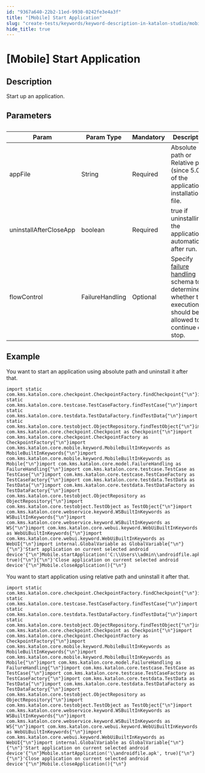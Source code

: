 ```yaml
---
id: "9367a640-22b2-11ed-9930-0242fe3e4a3f"
title: "[Mobile] Start Application"
slug: "create-tests/keywords/keyword-description-in-katalon-studio/mobile-keywords/mobile-start-application"
hide_title: true
---
```


# <a id="id_0" class="anchor_top_offset"/><a id="ariaid-title1" class="anchor_top_offset"/>[Mobile] Start Application


## <a id="id_0__id_1" class="anchor_top_offset"/>Description  

              
<p xmlns="http://www.w3.org/1999/xhtml" className="p">Start up an application.</p> 
      

## <a id="id_0__id_2" class="anchor_top_offset"/>Parameters  

              
<table xmlns="http://www.w3.org/1999/xhtml" className="table anchor_top_offset" id="id_0__cb591f84-b9a0-45a6-b797-feb418e8bb63"><caption /><thead className="thead"><tr className><th className="entry anchor_top_offset" id="id_0__cb591f84-b9a0-45a6-b797-feb418e8bb63__entry__1">Param</th><th className="entry anchor_top_offset" id="id_0__cb591f84-b9a0-45a6-b797-feb418e8bb63__entry__2">Param Type</th><th className="entry anchor_top_offset" id="id_0__cb591f84-b9a0-45a6-b797-feb418e8bb63__entry__3">Mandatory</th><th className="entry anchor_top_offset" id="id_0__cb591f84-b9a0-45a6-b797-feb418e8bb63__entry__4">Description</th></tr></thead><tbody className="tbody"><tr className><td className="entry" headers="id_0__cb591f84-b9a0-45a6-b797-feb418e8bb63__entry__1 id_0__cb591f84-b9a0-45a6-b797-feb418e8bb63__entry__2 id_0__cb591f84-b9a0-45a6-b797-feb418e8bb63__entry__3 id_0__cb591f84-b9a0-45a6-b797-feb418e8bb63__entry__4 ">appFile</td><td className="entry" headers="id_0__cb591f84-b9a0-45a6-b797-feb418e8bb63__entry__1 id_0__cb591f84-b9a0-45a6-b797-feb418e8bb63__entry__2 id_0__cb591f84-b9a0-45a6-b797-feb418e8bb63__entry__3 id_0__cb591f84-b9a0-45a6-b797-feb418e8bb63__entry__4 ">String</td><td className="entry" headers="id_0__cb591f84-b9a0-45a6-b797-feb418e8bb63__entry__1 id_0__cb591f84-b9a0-45a6-b797-feb418e8bb63__entry__2 id_0__cb591f84-b9a0-45a6-b797-feb418e8bb63__entry__3 id_0__cb591f84-b9a0-45a6-b797-feb418e8bb63__entry__4 ">Required</td><td className="entry" headers="id_0__cb591f84-b9a0-45a6-b797-feb418e8bb63__entry__1 id_0__cb591f84-b9a0-45a6-b797-feb418e8bb63__entry__2 id_0__cb591f84-b9a0-45a6-b797-feb418e8bb63__entry__3 id_0__cb591f84-b9a0-45a6-b797-feb418e8bb63__entry__4 ">Absolute path or Relative path (since 5.0) of the application         installation file.</td></tr><tr className><td className="entry" headers="id_0__cb591f84-b9a0-45a6-b797-feb418e8bb63__entry__1 id_0__cb591f84-b9a0-45a6-b797-feb418e8bb63__entry__2 id_0__cb591f84-b9a0-45a6-b797-feb418e8bb63__entry__3 id_0__cb591f84-b9a0-45a6-b797-feb418e8bb63__entry__4 ">uninstallAfterCloseApp</td><td className="entry" headers="id_0__cb591f84-b9a0-45a6-b797-feb418e8bb63__entry__1 id_0__cb591f84-b9a0-45a6-b797-feb418e8bb63__entry__2 id_0__cb591f84-b9a0-45a6-b797-feb418e8bb63__entry__3 id_0__cb591f84-b9a0-45a6-b797-feb418e8bb63__entry__4 ">boolean</td><td className="entry" headers="id_0__cb591f84-b9a0-45a6-b797-feb418e8bb63__entry__1 id_0__cb591f84-b9a0-45a6-b797-feb418e8bb63__entry__2 id_0__cb591f84-b9a0-45a6-b797-feb418e8bb63__entry__3 id_0__cb591f84-b9a0-45a6-b797-feb418e8bb63__entry__4 ">Required</td><td className="entry" headers="id_0__cb591f84-b9a0-45a6-b797-feb418e8bb63__entry__1 id_0__cb591f84-b9a0-45a6-b797-feb418e8bb63__entry__2 id_0__cb591f84-b9a0-45a6-b797-feb418e8bb63__entry__3 id_0__cb591f84-b9a0-45a6-b797-feb418e8bb63__entry__4 ">true if uninstalling the application automatically after         run.</td></tr><tr className><td className="entry" headers="id_0__cb591f84-b9a0-45a6-b797-feb418e8bb63__entry__1 id_0__cb591f84-b9a0-45a6-b797-feb418e8bb63__entry__2 id_0__cb591f84-b9a0-45a6-b797-feb418e8bb63__entry__3 id_0__cb591f84-b9a0-45a6-b797-feb418e8bb63__entry__4 ">flowControl</td><td className="entry" headers="id_0__cb591f84-b9a0-45a6-b797-feb418e8bb63__entry__1 id_0__cb591f84-b9a0-45a6-b797-feb418e8bb63__entry__2 id_0__cb591f84-b9a0-45a6-b797-feb418e8bb63__entry__3 id_0__cb591f84-b9a0-45a6-b797-feb418e8bb63__entry__4 ">FailureHandling</td><td className="entry" headers="id_0__cb591f84-b9a0-45a6-b797-feb418e8bb63__entry__1 id_0__cb591f84-b9a0-45a6-b797-feb418e8bb63__entry__2 id_0__cb591f84-b9a0-45a6-b797-feb418e8bb63__entry__3 id_0__cb591f84-b9a0-45a6-b797-feb418e8bb63__entry__4 ">Optional</td><td className="entry" headers="id_0__cb591f84-b9a0-45a6-b797-feb418e8bb63__entry__1 id_0__cb591f84-b9a0-45a6-b797-feb418e8bb63__entry__2 id_0__cb591f84-b9a0-45a6-b797-feb418e8bb63__entry__3 id_0__cb591f84-b9a0-45a6-b797-feb418e8bb63__entry__4 ">Specify <a className="xref" href="/docs/maintain/configure-failure-handling-settings-in-katalon-studio">failure handling</a> schema to         determine whether the execution should be allowed to continue or         stop.</td></tr></tbody></table> 
      

## <a id="id_0__id_3" class="anchor_top_offset"/>Example 

              
<p xmlns="http://www.w3.org/1999/xhtml" className="p">You want to start an application using absolute path and   uninstall it after that.</p> 
              
<pre xmlns="http://www.w3.org/1999/xhtml" className="pre codeblock"><code>import static com.kms.katalon.core.checkpoint.CheckpointFactory.findCheckpoint{"\n"}import static com.kms.katalon.core.testcase.TestCaseFactory.findTestCase{"\n"}import static com.kms.katalon.core.testdata.TestDataFactory.findTestData{"\n"}import static com.kms.katalon.core.testobject.ObjectRepository.findTestObject{"\n"}import com.kms.katalon.core.checkpoint.Checkpoint as Checkpoint{"\n"}import com.kms.katalon.core.checkpoint.CheckpointFactory as CheckpointFactory{"\n"}import com.kms.katalon.core.mobile.keyword.MobileBuiltInKeywords as MobileBuiltInKeywords{"\n"}import com.kms.katalon.core.mobile.keyword.MobileBuiltInKeywords as Mobile{"\n"}import com.kms.katalon.core.model.FailureHandling as FailureHandling{"\n"}import com.kms.katalon.core.testcase.TestCase as TestCase{"\n"}import com.kms.katalon.core.testcase.TestCaseFactory as TestCaseFactory{"\n"}import com.kms.katalon.core.testdata.TestData as TestData{"\n"}import com.kms.katalon.core.testdata.TestDataFactory as TestDataFactory{"\n"}import com.kms.katalon.core.testobject.ObjectRepository as ObjectRepository{"\n"}import com.kms.katalon.core.testobject.TestObject as TestObject{"\n"}import com.kms.katalon.core.webservice.keyword.WSBuiltInKeywords as WSBuiltInKeywords{"\n"}import com.kms.katalon.core.webservice.keyword.WSBuiltInKeywords as WS{"\n"}import com.kms.katalon.core.webui.keyword.WebUiBuiltInKeywords as WebUiBuiltInKeywords{"\n"}import com.kms.katalon.core.webui.keyword.WebUiBuiltInKeywords as WebUI{"\n"}import internal.GlobalVariable as GlobalVariable{"\n"}{"\n"}'Start application on current selected android device'{"\n"}Mobile.startApplication('C:\\Users\\admin\\androidfile.apk', true){"\n"}{"\n"}'Close application on current selected android device'{"\n"}Mobile.closeApplication(){"\n"}</code></pre> 
            
<p xmlns="http://www.w3.org/1999/xhtml" className="p">You want to start application using relative path and uninstall   it after that.</p> 
              
<pre xmlns="http://www.w3.org/1999/xhtml" className="pre codeblock"><code>import static com.kms.katalon.core.checkpoint.CheckpointFactory.findCheckpoint{"\n"}import static com.kms.katalon.core.testcase.TestCaseFactory.findTestCase{"\n"}import static com.kms.katalon.core.testdata.TestDataFactory.findTestData{"\n"}import static com.kms.katalon.core.testobject.ObjectRepository.findTestObject{"\n"}import com.kms.katalon.core.checkpoint.Checkpoint as Checkpoint{"\n"}import com.kms.katalon.core.checkpoint.CheckpointFactory as CheckpointFactory{"\n"}import com.kms.katalon.core.mobile.keyword.MobileBuiltInKeywords as MobileBuiltInKeywords{"\n"}import com.kms.katalon.core.mobile.keyword.MobileBuiltInKeywords as Mobile{"\n"}import com.kms.katalon.core.model.FailureHandling as FailureHandling{"\n"}import com.kms.katalon.core.testcase.TestCase as TestCase{"\n"}import com.kms.katalon.core.testcase.TestCaseFactory as TestCaseFactory{"\n"}import com.kms.katalon.core.testdata.TestData as TestData{"\n"}import com.kms.katalon.core.testdata.TestDataFactory as TestDataFactory{"\n"}import com.kms.katalon.core.testobject.ObjectRepository as ObjectRepository{"\n"}import com.kms.katalon.core.testobject.TestObject as TestObject{"\n"}import com.kms.katalon.core.webservice.keyword.WSBuiltInKeywords as WSBuiltInKeywords{"\n"}import com.kms.katalon.core.webservice.keyword.WSBuiltInKeywords as WS{"\n"}import com.kms.katalon.core.webui.keyword.WebUiBuiltInKeywords as WebUiBuiltInKeywords{"\n"}import com.kms.katalon.core.webui.keyword.WebUiBuiltInKeywords as WebUI{"\n"}import internal.GlobalVariable as GlobalVariable{"\n"}{"\n"}'Start application on current selected android device'{"\n"}Mobile.startApplication('\\androidfile.apk', true){"\n"}{"\n"}'Close application on current selected android device'{"\n"}Mobile.closeApplication(){"\n"}</code></pre> 
            
